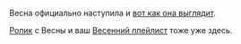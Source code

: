 Весна официально наступила и [вот как она выглядит](https://vk.com/album-131429_262020816).

[Ролик](https://vk.com/video-131429_456239095) с Весны и ваш [Весенний плейлист](https://vk.com/music?z=audio_playlist-131429_53182299) тоже уже здесь.